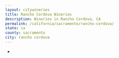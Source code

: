 ```yaml
---
layout: citywineries
title: Rancho Cordova Wineries
description: Wineries in Rancho Cordova, CA
permalink: /california/sacramento/rancho-cordova/
state: ca
county: sacramento
city: rancho cordova
---
```

-
